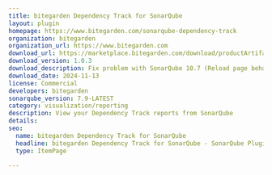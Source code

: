 ```yaml
---
title: bitegarden Dependency Track for SonarQube
layout: plugin
homepage: https://www.bitegarden.com/sonarqube-dependency-track
organization: bitegarden
organization_url: https://www.bitegarden.com
download_url: https://marketplace.bitegarden.com/download/productArtifact?productName=bitegarden-dependency-track-for-sonarqube&productVersion=1.0.3&productFileExt=jar&customerEmail=sonarplugins@gmail.com&customerName=sonarqube&customerSurnames=marketplace&customerCompany=bitegarden
download_version: 1.0.3
download_description: Fix problem with SonarQube 10.7 (Reload page behaviour)
download_date: 2024-11-13
license: Commercial
developers: bitegarden
sonarqube_version: 7.9-LATEST
category: visualization/reporting
description: View your Dependency Track reports from SonarQube
details: 
seo:
  name: bitegarden Dependency Track for SonarQube
  headline: bitegarden Dependency Track for SonarQube - SonarQube Plugin
  type: ItemPage

---
```

